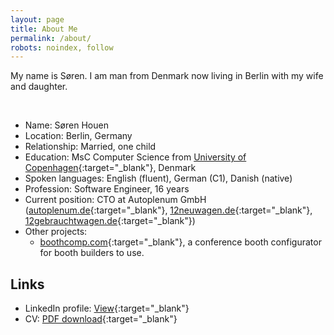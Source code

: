 ```yaml
---
layout: page
title: About Me
permalink: /about/
robots: noindex, follow
---
```

My name is Søren. I am man from Denmark now living in Berlin with my wife and daughter.

<br>

- Name: Søren Houen
- Location: Berlin, Germany
- Relationship: Married, one child
- Education: MsC Computer Science from [University of Copenhagen](https://studies.ku.dk/masters/computer-science/){:target="_blank"}, Denmark
- Spoken languages: English (fluent), German (C1), Danish (native)
- Profession: Software Engineer, 16 years
- Current position: CTO at Autoplenum GmbH <br> ([autoplenum.de](https://www.autoplenum.de){:target="_blank"}, [12neuwagen.de](https://www.12neuwagen.de){:target="_blank"}, [12gebrauchtwagen.de](https://www.12gebrauchtwagen.de){:target="_blank"})
- Other projects: 
  - [boothcomp.com](https://boothcomp.com){:target="_blank"}, a conference booth configurator for booth builders to use.

## Links
- LinkedIn profile: [View](https://www.linkedin.com/in/shouen){:target="_blank"}
- CV: [PDF download](https://www.dropbox.com/s/0t4gqn50vt9flnk/CV_condensed.pdf?dl=1){:target="_blank"}
